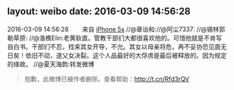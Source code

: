 layout: weibo
date: 2016-03-09 14:56:28
---
2016-03-09 14:56:28  &nbsp;&nbsp;&nbsp;&nbsp;&nbsp;&nbsp; 来自 <a href="sinaweibo://customweibosource" rel="nofollow">iPhone 5s</a>
//@章诒和://@阿尘7337: //@锡林郭勒草原: //@渔樵Elin:老黄耿直。管教干部们大都很喜欢他的。可惜他就是不肯写自白书。干部们不忍，找来其女开导，不允。其女以母亲将危，再不妥协恐见面无日矣！依旧不动，遂父女决裂。这个人品最好的大俘虏是最后被释放的。因为规定的缘故。 //@夏天海韵:转发微博
>  抱歉，此微博已被作者删除。查看帮助：http://t.cn/Rfd3rQV
